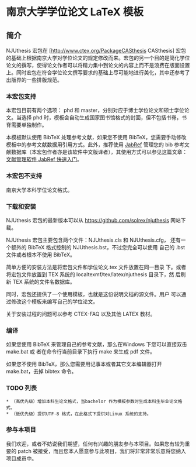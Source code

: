 南京大学学位论文 LaTeX 模板
=============================

简介
-----------------------------

NJUthesis 宏包在 [http://www.ctex.org/PackageCASthesis CASthesis] 宏包的基础上根据南京大学对学位论文的规定修改而来。宏包的另一个目的是简化学位论文的撰写，使得论文作者可以将精力集中到论文的内容上而不是浪费在版面设置上。同时宏包在符合学位论文撰写要求的基础上尽可能地进行美化，其中还参考了出版界的一些排版规范。

### 本宏包支持

本宏包目前有两个选项： phd 和 master，分别对应于博士学位论文和硕士学位论文。当选择 phd 时，模板会自动生成国家图书馆格式的封面，但不包括书脊，书脊需要单独制作。

本模板默认使用 BibTeX 处理参考文献，如果您不使用 BibTeX，您需要手动修改模板中的参考文献数据用引用方式。此外，推荐使用 [JabRef](http://jabref.sourceforge.net)  管理您的 bib 参考文献数据库（本宏包作者亦是该软件中文版译者），其使用方式可以参见这篇文章：[文献管理软件 JabRef 快速入门](http://blog.solrex.org/articles/jabref-quick-guide.html)。

### 本宏包不支持

南京大学本科学位论文格式。

### 下载和安装

NJUthesis 宏包的最新版本可以从 https://github.com/solrex/njuthesis 网站下载。

NJUthesis 宏包主要包含两个文件：NJUthesis.cls 和 NJUthesis.cfg，
还有一个额外的 BibTeX 格式控制的 NJUthesis.bst，不过您完全可以使用
自己的 .bst 文件或者根本不使用 BibTeX。

简单方便的安装方法是将宏包文件和学位论文.tex 文件放置在同一目录
下。或者将宏包文件放置到 TEX 系统的 localtexmf/tex/latex/njuthesis 目录下，然
后刷新 TEX 系统的文件名数据库。

同时，宏包还提供了一个使用模板，也就是这份说明文档的源文件。用户
可以通过修改这个模板来编写自己的学位论文。

关于安装过程的问题可以参考 CTEX-FAQ 以及其他 LATEX 教材。

### 编译

如果您使用 BibTeX 来管理自己的参考文献，那么在Windows 下您可以直接双击 make.bat 或
者在命令行当前目录下执行 make 来生成 pdf 文件。

如果您不使用 BibTeX，那么您需要用记事本或者其它文本编辑器打开 make.bat，去掉 bibtex 命令。

### TODO 列表

    * （高优先级）增加本科生论文格式，当bachelor 作为模板参数时生成本科生毕业论文格式。
    * （低优先级）提供UTF-8 格式，在此格式下提供对Linux 系统的支持。 

### 参与本项目

我们欢迎，或者不妨说我们期望，任何有兴趣的朋友参与本项目。如果您有较为重要的 patch 被接受，而且您本人愿意参与此项目，我们将非常非常乐意将您纳入项目成员中。
